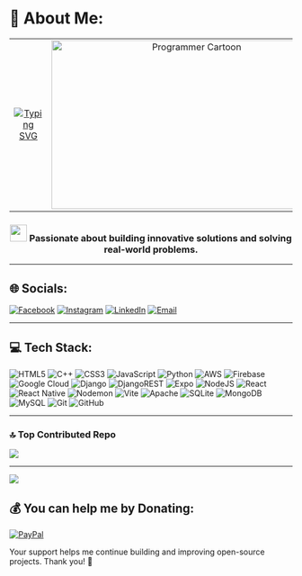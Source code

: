 # 💫 About Me:

<table align="center">
  <tr>
    <!-- Animated typing text -->
    <td align="center">
      <a href="https://git.io/typing-svg">
        <img src="https://readme-typing-svg.herokuapp.com?font=Fira+Code&size=30&duration=3000&pause=1000&color=22D3EE&center=true&vCenter=true&width=600&lines=Hi%2C+I'm+Muluken+Jenber+👋;Full+Stack+Developer+💻🌟;Web+%26+Mobile+Developer+📱" alt="Typing SVG" />
      </a>
    </td>
    <!-- Programmer cartoon image -->
    <td align="center">
      <img src="https://t4.ftcdn.net/jpg/08/70/32/31/360_F_870323199_ajFBiDNHIlYPyy5Hdl0BOXuLFqLsirD6.jpg" alt="Programmer Cartoon" width="500" height="300"/>
    </td>
  </tr>
</table>

<h3 align="center">
  <img src="https://media.giphy.com/media/hvRJCLFzcasrR4ia7z/giphy.gif" width="30px" height="30px" /> 
  Passionate about building innovative solutions and solving real-world problems.
</h3>

---

## 🌐 Socials:
[![Facebook](https://img.shields.io/badge/Facebook-%231877F2.svg?logo=Facebook&logoColor=white)](https://facebook.com/muluken.yegetalig)
[![Instagram](https://img.shields.io/badge/Instagram-%23E4405F.svg?logo=Instagram&logoColor=white)](https://instagram.com/mulukenyegetalij)
[![LinkedIn](https://img.shields.io/badge/LinkedIn-%230077B5.svg?logo=linkedin&logoColor=white)](https://linkedin.com/in/muluken-jenber)
[![Email](https://img.shields.io/badge/Email-D14836?logo=gmail&logoColor=white)](mailto:mulukenjenber@gmail.com)

---

## 💻 Tech Stack:
![HTML5](https://img.shields.io/badge/html5-%23E34F26.svg?style=for-the-badge&logo=html5&logoColor=white) 
![C++](https://img.shields.io/badge/c++-%2300599C.svg?style=for-the-badge&logo=c%2B%2B&logoColor=white) 
![CSS3](https://img.shields.io/badge/css3-%231572B6.svg?style=for-the-badge&logo=css3&logoColor=white) 
![JavaScript](https://img.shields.io/badge/javascript-%23323330.svg?style=for-the-badge&logo=javascript&logoColor=%23F7DF1E) 
![Python](https://img.shields.io/badge/python-3670A0?style=for-the-badge&logo=python&logoColor=ffdd54) 
![AWS](https://img.shields.io/badge/AWS-%23FF9900.svg?style=for-the-badge&logo=amazon-aws&logoColor=white) 
![Firebase](https://img.shields.io/badge/firebase-%23039BE5.svg?style=for-the-badge&logo=firebase) 
![Google Cloud](https://img.shields.io/badge/GoogleCloud-%234285F4.svg?style=for-the-badge&logo=google-cloud&logoColor=white) 
![Django](https://img.shields.io/badge/django-%23092E20.svg?style=for-the-badge&logo=django&logoColor=white) 
![DjangoREST](https://img.shields.io/badge/DJANGO-REST-ff1709?style=for-the-badge&logo=django&logoColor=white&color=ff1709&labelColor=gray) 
![Expo](https://img.shields.io/badge/expo-1C1E24?style=for-the-badge&logo=expo&logoColor=#D04A37) 
![NodeJS](https://img.shields.io/badge/node.js-6DA55F?style=for-the-badge&logo=node.js&logoColor=white) 
![React](https://img.shields.io/badge/react-%2320232a.svg?style=for-the-badge&logo=react&logoColor=%2361DAFB) 
![React Native](https://img.shields.io/badge/react_native-%2320232a.svg?style=for-the-badge&logo=react&logoColor=%2361DAFB) 
![Nodemon](https://img.shields.io/badge/NODEMON-%23323330.svg?style=for-the-badge&logo=nodemon&logoColor=%BBDEAD) 
![Vite](https://img.shields.io/badge/vite-%23646CFF.svg?style=for-the-badge&logo=vite&logoColor=white) 
![Apache](https://img.shields.io/badge/apache-%23D42029.svg?style=for-the-badge&logo=apache&logoColor=white) 
![SQLite](https://img.shields.io/badge/sqlite-%2307405e.svg?style=for-the-badge&logo=sqlite&logoColor=white) 
![MongoDB](https://img.shields.io/badge/MongoDB-%234ea94b.svg?style=for-the-badge&logo=mongodb&logoColor=white) 
![MySQL](https://img.shields.io/badge/mysql-4479A1.svg?style=for-the-badge&logo=mysql&logoColor=white) 
![Git](https://img.shields.io/badge/git-%23F05033.svg?style=for-the-badge&logo=git&logoColor=white) 
![GitHub](https://img.shields.io/badge/github-%23121011.svg?style=for-the-badge&logo=github&logoColor=white)

---


### 🔝 Top Contributed Repo
![](https://github-contributor-stats.vercel.app/api?username=muluken0937&limit=5&theme=dark&combine_all_yearly_contributions=true)

---
[![](https://visitcount.itsvg.in/api?id=muluken0937&icon=3&color=0)](https://visitcount.itsvg.in)

## 💰 You can help me by Donating:
[![PayPal](https://img.shields.io/badge/PayPal-00457C?style=for-the-badge&logo=paypal&logoColor=white)](https://PayPal.me/mulukenjenber)



Your support helps me continue building and improving open-source projects. Thank you! 🚀

<!-- Proudly created with GPRM ( https://gprm.itsvg.in ) -->

